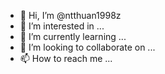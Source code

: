 - 👋 Hi, I’m @ntthuan1998z
- 👀 I’m interested in ...
- 🌱 I’m currently learning ...
- 💞️ I’m looking to collaborate on ...
- 📫 How to reach me ...

<!---
ntthuan1998z/ntthuan1998z is a ✨ special ✨ repository because its `README.md` (this file) appears on your GitHub profile.
You can click the Preview link to take a look at your changes.
--->
